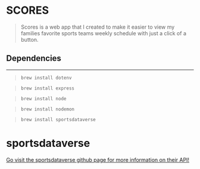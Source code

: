 # **SCORES**

>Scores is a web app that I created to make it easier to view my families favorite sports teams weekly schedule with just a click of a button.

## **Dependencies**
---
>`brew install dotenv`

>`brew install express`

>`brew install node`

>`brew install nodemon`

>`brew install sportsdataverse`

# sportsdataverse
[Go visit the sportsdataverse github page for more information on their API!](https://github.com/sportsdataverse/sportsdataverse-js)